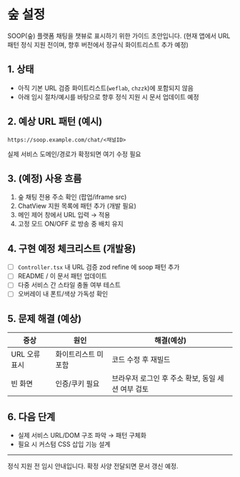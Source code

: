 # 숲 설정

SOOP(숲) 플랫폼 채팅을 챗뷰로 표시하기 위한 가이드 초안입니다. (현재 앱에서 URL 패턴 정식 지원 전이며, 향후 버전에서 정규식 화이트리스트 추가 예정)

## 1. 상태
- 아직 기본 URL 검증 화이트리스트(`weflab`, `chzzk`)에 포함되지 않음
- 아래 임시 절차/예시를 바탕으로 향후 정식 지원 시 문서 업데이트 예정

## 2. 예상 URL 패턴 (예시)
```
https://soop.example.com/chat/<채널ID>
```
실제 서비스 도메인/경로가 확정되면 여기 수정 필요

## 3. (예정) 사용 흐름
1. 숲 채팅 전용 주소 확인 (팝업/iframe src)
2. ChatView 지원 목록에 패턴 추가 (개발 필요)
3. 메인 제어 창에서 URL 입력 → 적용
4. 고정 모드 ON/OFF 로 방송 중 배치 유지

## 4. 구현 예정 체크리스트 (개발용)
- [ ] `Controller.tsx` 내 URL 검증 zod refine 에 soop 패턴 추가
- [ ] README / 이 문서 패턴 업데이트
- [ ] 다중 서비스 간 스타일 충돌 여부 테스트
- [ ] 오버레이 내 폰트/색상 가독성 확인

## 5. 문제 해결 (예상)
| 증상 | 원인 | 해결(예상) |
|------|------|-----------|
| URL 오류 표시 | 화이트리스트 미포함 | 코드 수정 후 재빌드 |
| 빈 화면 | 인증/쿠키 필요 | 브라우저 로그인 후 주소 확보, 동일 세션 여부 검토 |

## 6. 다음 단계
- 실제 서비스 URL/DOM 구조 파악 → 패턴 구체화
- 필요 시 커스텀 CSS 삽입 기능 설계

---
정식 지원 전 임시 안내입니다. 확정 사양 전달되면 문서 갱신 예정.